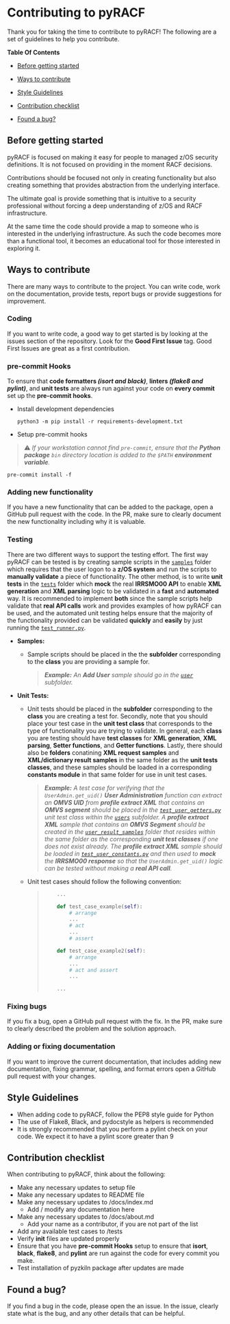 # Contributing to pyRACF

Thank you for taking the time to contribute to pyRACF!
The following are a set of guidelines to help you contribute.

**Table Of Contents**

* [Before getting started](#before-getting-started)

* [Ways to contribute](#ways-to-contribute)

* [Style Guidelines](#style-guidelines)

* [Contribution checklist](#contribution-checklist)

* [Found a bug?](#found-a-bug)

## Before getting started

pyRACF is focused on making it easy for people to managed z/OS security definitions. It is not focused on providing in the moment RACF decisions.

Contributions should be focused not only in creating functionality but also creating something that provides abstraction from the underlying interface.

The ultimate goal is provide something that is intuitive to a security professional without forcing a deep understanding of z/OS and RACF infrastructure.

At the same time the code should provide a map to someone who is interested in the underlying infrastructure. As such the code becomes more than a functional tool, it becomes an educational tool for those interested in exploring it.

## Ways to contribute

There are many ways to contribute to the project. You can write code, work on the documentation, provide tests, report bugs or provide suggestions for improvement.

### Coding

If you want to write code, a good way to get started is by looking at the issues section of the repository. Look for the **Good First Issue** tag. Good First Issues are great as a first contribution.

### pre-commit Hooks
To ensure that **code formatters _(isort and black)_**, **linters _(flake8 and pylint)_**, and **unit tests** are always run against your code on **every commit** set up the **pre-commit hooks**.

* Install development dependencies
  ```shell
  python3 -m pip install -r requirements-development.txt
  ```
* Setup pre-commit hooks
> :warning: _If your workstation cannot find `pre-commit`, ensure that the **Python package** `bin` directory location is added to the `$PATH` **environment variable**._
  ```shell
  pre-commit install -f
  ```

### Adding new functionality

If you have a new functionality that can be added to the package, open a GitHub pull request with the code. In the PR, make sure to clearly document the new functionality including why it is valuable.

### Testing

There are two different ways to support the testing effort. The first way pyRACF can be tested is by creating sample scripts in the [`samples`](samples) folder which requires that the user logon to a **z/OS system** and run the scripts to **manually validate** a piece of functionality. The other method, is to write **unit tests** in the [`tests`](tests) folder which **mock** the real **IRRSMO00 API** to enable **XML generation** and **XML parsing** logic to be validated in a **fast** and **automated** way. It is recommended to implement **both** since the sample scripts help validate that **real API calls** work and provides examples of how pyRACF can be used, and the automated unit testing helps ensure that the majority of the functionality provided can be validated **quickly** and **easily** by just running the [`test_runner.py`](tests/test_runner.py).

* **Samples:**
  * Sample scripts should be placed in the the **subfolder** corresponding to the **class** you are providing a sample for. 

    > _**Example:** An **Add User** sample should go in the [`user`](samples/user) subfolder._
* **Unit Tests:**
  * Unit tests should be placed in the **subfolder** corresponding to the **class** you are creating a test for. Secondly, note that you should place your test case in the **unit test class** that corresponds to the type of functionality you are trying to validate. In general, each **class** you are testing should have **test classes** for **XML generation**, **XML parsing**, **Setter functions**, and **Getter functions**. Lastly, there should also be **folders** conatining **XML request samples** and **XML/dictionary result samples** in the same folder as the **unit tests classes**, and these samples should be loaded in a corresponding **constants module** in that same folder for use in unit test cases. 

    > _**Example:** A test case for verifying that the `UserAdmin.get_uid()` **User Administration** function can extract an **OMVS UID** from **profile extract XML** that contains an **OMVS segment** should be placed in the [`test_user_getters.py`](tests/user/test_user_getters.py) unit test class within the [`users`](tests/user) subfolder. A **profile extract XML** sample that contains an **OMVS Segment** should be created in the [`user_result_samples`](tests/user/user_result_samples) folder that resides within the same folder as the corresponding **unit test classes** if one does not exist already. The **profile extract XML** sample should be loaded in [`test_user_constants.py`](tests/user/test_user_constants.py) and then used to **mock** the **IRRSMO00 response** so that the `UserAdmin.get_uid()` logic can be tested without making a **real API call**._
    
  * Unit test cases should follow the following convention:
    > ```python
    >     ...     
    >
    >     def test_case_example(self):
    >         # arrange
    >         ...
    >         # act
    >         ...
    >         # assert
    >
    >     def test_case_example2(self):
    >         # arrange
    >         ...
    >         # act and assert
    >         ...
    >
    >     ...
    > ```

### Fixing bugs

If you fix a bug, open a GitHub pull request with the fix. In the PR, make sure to clearly described the problem and the solution approach.

### Adding or fixing documentation

If you want to improve the current documentation, that includes adding new documentation, fixing grammar, spelling, and format errors open a GitHub pull request with your changes.

## Style Guidelines

* When adding code to pyRACF, follow the PEP8 style guide for Python
* The use of Flake8, Black, and pydocstyle as helpers is recommended
* It is strongly recommended that you perform a pylint check on your code. We expect it to have a pylint score greater than 9

## Contribution checklist

When contributing to pyRACF, think about the following:

* Make any necessary updates to setup file
* Make any necessary updates to README file
* Make any necessary updates to /docs/index.md
  * Add / modify any documentation here
* Make any necessary updates to /docs/about.md
  * Add your name as a contributor, if you are not part of the list
* Add any available test cases to /tests
* Verify **init** files are updated properly
* Ensure that you have __pre-commit Hooks__ setup to ensure that **isort**, **black**, **flake8**, and **pylint** are run against the code for every commit you make.
* Test installation of pyzkiln package after updates are made

## Found a bug?

If you find a bug in the code, please open the an issue.
In the issue, clearly state what is the bug, and  any other details that can be helpful.
